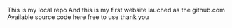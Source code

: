 This is my local repo
And this is my first website lauched as the github.com
Available source code here free to use
thank you